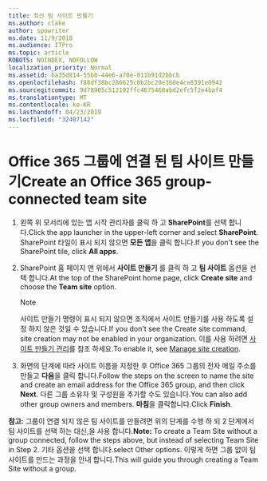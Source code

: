 ```yaml
---
title: 최신 팀 사이트 만들기
ms.author: clake
author: spowriter
ms.date: 11/9/2018
ms.audience: ITPro
ms.topic: article
ROBOTS: NOINDEX, NOFOLLOW
localization_priority: Normal
ms.assetid: ba35d814-55b8-44e6-a70e-011b91d2bbcb
ms.openlocfilehash: f88df38bc286625c0b2bc20e360e4ce6391e0942
ms.sourcegitcommit: 9d78905c512192ffc4675468abd2efc5f2e4baf4
ms.translationtype: MT
ms.contentlocale: ko-KR
ms.lasthandoff: 04/23/2019
ms.locfileid: "32407142"
---
```

# <a name="create-an-office-365-group-connected-team-site"></a><span data-ttu-id="57853-102">Office 365 그룹에 연결 된 팀 사이트 만들기</span><span class="sxs-lookup"><span data-stu-id="57853-102">Create an Office 365 group-connected team site</span></span>

1. <span data-ttu-id="57853-103">왼쪽 위 모서리에 있는 앱 시작 관리자를 클릭 하 고 **SharePoint**를 선택 합니다.</span><span class="sxs-lookup"><span data-stu-id="57853-103">Click the app launcher in the upper-left corner and select **SharePoint**.</span></span> <span data-ttu-id="57853-104">SharePoint 타일이 표시 되지 않으면 **모든 앱**을 클릭 합니다.</span><span class="sxs-lookup"><span data-stu-id="57853-104">If you don't see the SharePoint tile, click **All apps**.</span></span>
    
2. <span data-ttu-id="57853-105">SharePoint 홈 페이지 맨 위에서 **사이트 만들기** 를 클릭 하 고 **팀 사이트** 옵션을 선택 합니다.</span><span class="sxs-lookup"><span data-stu-id="57853-105">At the top of the SharePoint home page, click **Create site** and choose the **Team site** option.</span></span> 
    
    > [!NOTE]
    > <span data-ttu-id="57853-106">사이트 만들기 명령이 표시 되지 않으면 조직에서 사이트 만들기를 사용 하도록 설정 하지 않은 것일 수 있습니다.</span><span class="sxs-lookup"><span data-stu-id="57853-106">If you don't see the Create site command, site creation may not be enabled in your organization.</span></span> <span data-ttu-id="57853-107">이를 사용 하려면 [사이트 만들기 관리](https://go.microsoft.com/fwlink/?linkid=2009644)를 참조 하세요.</span><span class="sxs-lookup"><span data-stu-id="57853-107">To enable it, see [Manage site creation](https://go.microsoft.com/fwlink/?linkid=2009644).</span></span> 
  
3. <span data-ttu-id="57853-108">화면의 단계에 따라 사이트 이름을 지정한 후 Office 365 그룹의 전자 메일 주소를 만들고 **다음**을 클릭 합니다.</span><span class="sxs-lookup"><span data-stu-id="57853-108">Follow the steps on the screen to name the site and create an email address for the Office 365 group, and then click **Next**.</span></span> <span data-ttu-id="57853-109">다른 그룹 소유자 및 구성원을 추가할 수도 있습니다.</span><span class="sxs-lookup"><span data-stu-id="57853-109">You can also add other group owners and members.</span></span> <span data-ttu-id="57853-110">**마침**을 클릭합니다.</span><span class="sxs-lookup"><span data-stu-id="57853-110">Click **Finish**.</span></span>
  
 <span data-ttu-id="57853-111">**참고:** 그룹이 연결 되지 않은 팀 사이트를 만들려면 위의 단계를 수행 하 되 2 단계에서 팀 사이트를 선택 하는 대신,을 사용 합니다.</span><span class="sxs-lookup"><span data-stu-id="57853-111">**Note:** To create a Team Site without a group connected, follow the steps above, but instead of selecting Team Site in Step 2.</span></span> <span data-ttu-id="57853-112">기타 옵션을 선택 합니다.</span><span class="sxs-lookup"><span data-stu-id="57853-112">select Other options.</span></span> <span data-ttu-id="57853-113">이렇게 하면 그룹 없이 팀 사이트를 만드는 과정을 안내 합니다.</span><span class="sxs-lookup"><span data-stu-id="57853-113">This will guide you through creating a Team Site without a group.</span></span> 
    


